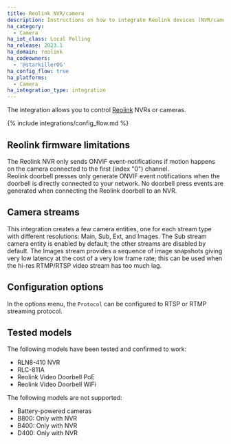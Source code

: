 ```yaml
---
title: Reolink NVR/camera
description: Instructions on how to integrate Reolink devices (NVR/cameras) into Home Assistant.
ha_category:
  - Camera
ha_iot_class: Local Polling
ha_release: 2023.1
ha_domain: reolink
ha_codeowners:
  - '@starkillerOG'
ha_config_flow: true
ha_platforms:
  - Camera
ha_integration_type: integration
---
```


The integration allows you to control [Reolink](https://reolink.com/) NVRs or cameras.

{% include integrations/config_flow.md %}

## Reolink firmware limitations

<div class='note warning'>
The Reolink NVR only sends ONVIF event-notifications if motion happens on the camera connected to the first (index "0") channel.
</div>

<div class='note warning'>
Reolink doorbell presses only generate ONVIF event notifications when the doorbell is directly connected to your network. No doorbell press events are generated when connecting the Reolink doorbell to an NVR.
</div>

## Camera streams

This integration creates a few camera entities, one for each stream type with different resolutions: Main, Sub, Ext, and Images.
The Sub stream camera entity is enabled by default; the other streams are disabled by default.
The Images stream provides a sequence of image snapshots giving very low latency at the cost of a very low frame rate; this can be used when the hi-res RTMP/RTSP video stream has too much lag.

## Configuration options

In the options menu, the `Protocol` can be configured to RTSP or RTMP streaming protocol. 

## Tested models

The following models have been tested and confirmed to work:

- RLN8-410 NVR
- RLC-811A
- Reolink Video Doorbell PoE
- Reolink Video Doorbell WiFi

The following models are not supported:

- Battery-powered cameras
- B800: Only with NVR
- B400: Only with NVR
- D400: Only with NVR

